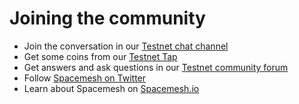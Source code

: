 # Joining the community

- Join the conversation in our [Testnet chat channel](https://discord.gg/ASpy52C)
- Get some coins from our [Testnet Tap](https://discord.gg/Mf8T4Db)
- Get answers and ask questions in our [Testnet community forum](https://community.spacemesh.io/c/testnet)
- Follow [Spacemesh on Twitter](https://twitter.com/teamspacemesh)
- Learn about Spacemesh on [Spacemesh.io](https://spacemesh.io)
